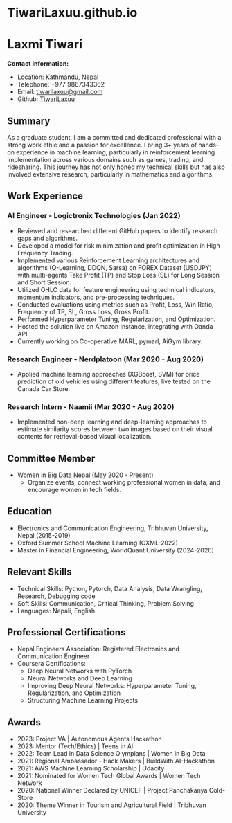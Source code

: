 # TiwariLaxuu.github.io


# Laxmi Tiwari

**Contact Information:**
- Location: Kathmandu, Nepal
- Telephone: +977 9867343362
- Email: tiwarilaxuu@gmail.com
- Github: [TiwariLaxuu](https://github.com/TiwariLaxuu)

## Summary
As a graduate student, I am a committed and dedicated professional with a strong work ethic and a passion for excellence. I bring 3+ years of hands-on experience in machine learning, particularly in reinforcement learning implementation across various domains such as games, trading, and ridesharing. This journey has not only honed my technical skills but has also involved extensive research, particularly in mathematics and algorithms.

## Work Experience

### AI Engineer - Logictronix Technologies (Jan 2022)
- Reviewed and researched different GitHub papers to identify research gaps and algorithms.
- Developed a model for risk minimization and profit optimization in High-Frequency Trading.
- Implemented various Reinforcement Learning architectures and algorithms (Q-Learning, DDQN, Sarsa) on FOREX Dataset (USDJPY) with multi-agents Take Profit (TP) and Stop Loss (SL) for Long Session and Short Session.
- Utilized OHLC data for feature engineering using technical indicators, momentum indicators, and pre-processing techniques.
- Conducted evaluations using metrics such as Profit, Loss, Win Ratio, Frequency of TP, SL, Gross Loss, Gross Profit.
- Performed Hyperparameter Tuning, Regularization, and Optimization.
- Hosted the solution live on Amazon Instance, integrating with Oanda API.
- Currently working on Co-operative MARL, pymarl, AiGym library.

### Research Engineer - Nerdplatoon (Mar 2020 - Aug 2020)
- Applied machine learning approaches (XGBoost, SVM) for price prediction of old vehicles using different features, live tested on the Canada Car Store.

### Research Intern - Naamii (Mar 2020 - Aug 2020)
- Implemented non-deep learning and deep-learning approaches to estimate similarity scores between two images based on their visual contents for retrieval-based visual localization.

## Committee Member
- Women in Big Data Nepal (May 2020 - Present)
  - Organize events, connect working professional women in data, and encourage women in tech fields.

## Education
- Electronics and Communication Engineering, Tribhuvan University, Nepal (2015-2019)
- Oxford Summer School Machine Learning (OXML-2022)
- Master in Financial Engineering, WorldQuant University (2024-2026)

## Relevant Skills
- Technical Skills: Python, Pytorch, Data Analysis, Data Wrangling, Research, Debugging code
- Soft Skills: Communication, Critical Thinking, Problem Solving
- Languages: Nepali, English

## Professional Certifications
- Nepal Engineers Association: Registered Electronics and Communication Engineer
- Coursera Certifications:
  - Deep Neural Networks with PyTorch
  - Neural Networks and Deep Learning
  - Improving Deep Neural Networks: Hyperparameter Tuning, Regularization, and Optimization
  - Structuring Machine Learning Projects

## Awards
- 2023: Project VA | Autonomous Agents Hackathon
- 2023: Mentor (Tech/Ethics) | Teens in AI
- 2022: Team Lead in Data Science Olympians | Women in Big Data
- 2021: Regional Ambassador - Hack Makers | BuildWith AI-Hackathon
- 2021: AWS Machine Learning Scholarship | Udacity
- 2021: Nominated for Women Tech Global Awards | Women Tech Network
- 2020: National Winner Declared by UNICEF | Project Panchakanya Cold-Store
- 2020: Theme Winner in Tourism and Agricultural Field | Tribhuvan University

